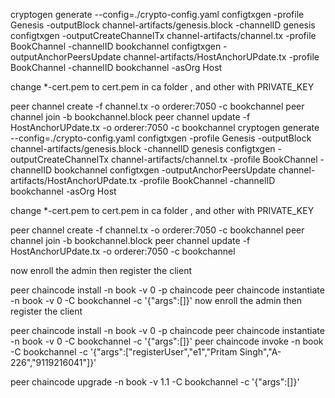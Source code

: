 cryptogen generate --config=./crypto-config.yaml
configtxgen -profile Genesis -outputBlock channel-artifacts/genesis.block -channelID genesis
configtxgen -outputCreateChannelTx channel-artifacts/channel.tx -profile BookChannel -channelID bookchannel
configtxgen -outputAnchorPeersUpdate channel-artifacts/HostAnchorUPdate.tx -profile BookChannel -channelID bookchannel -asOrg Host


change *-cert.pem to cert.pem in ca folder , and other with PRIVATE_KEY

peer channel create -f channel.tx -o orderer:7050 -c bookchannel
peer channel join -b bookchannel.block 
peer channel update -f HostAnchorUPdate.tx -o orderer:7050 -c bookchannel
cryptogen generate --config=./crypto-config.yaml
configtxgen -profile Genesis -outputBlock channel-artifacts/genesis.block -channelID genesis
configtxgen -outputCreateChannelTx channel-artifacts/channel.tx -profile BookChannel -channelID bookchannel
configtxgen -outputAnchorPeersUpdate channel-artifacts/HostAnchorUPdate.tx -profile BookChannel -channelID bookchannel -asOrg Host


change *-cert.pem to cert.pem in ca folder , and other with PRIVATE_KEY

peer channel create -f channel.tx -o orderer:7050 -c bookchannel
peer channel join -b bookchannel.block 
peer channel update -f HostAnchorUPdate.tx -o orderer:7050 -c bookchannel

now enroll the admin then register the client

peer chaincode install -n book -v 0 -p chaincode
peer chaincode instantiate -n book -v 0 -C bookchannel -c '{"args":[]}'
now enroll the admin then register the client

peer chaincode install -n book -v 0 -p chaincode
peer chaincode instantiate -n book -v 0 -C bookchannel -c '{"args":[]}'
peer chaincode invoke -n book -C bookchannel -c '{"args":["registerUser","e1","Pritam Singh","A-226","9119216041"]}'

peer chaincode upgrade -n book -v 1.1 -C bookchannel -c '{"args":[]}'